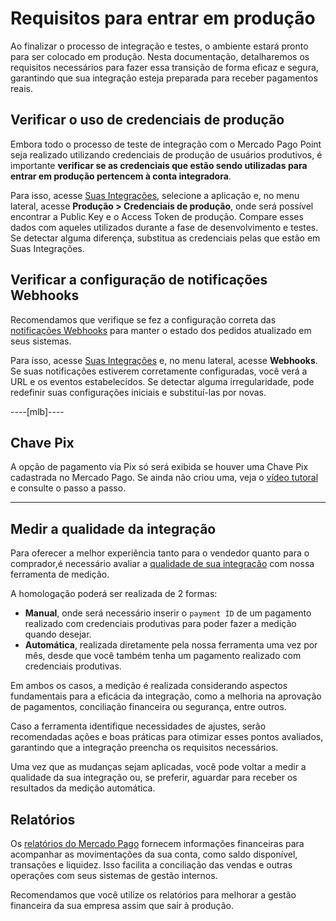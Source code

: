 # Requisitos para entrar em produção

Ao finalizar o processo de integração e testes, o ambiente estará pronto para ser colocado em produção. Nesta documentação, detalharemos os requisitos necessários para fazer essa transição de forma eficaz e segura, garantindo que sua integração esteja preparada para receber pagamentos reais.

## Verificar o uso de credenciais de produção

Embora todo o processo de teste de integração com o Mercado Pago Point seja realizado utilizando credenciais de produção de usuários produtivos, é importante **verificar se as credenciais que estão sendo utilizadas para entrar em produção pertencem à conta integradora**.

Para isso, acesse [Suas Integrações](/developers/panel/app), selecione a aplicação e, no menu lateral, acesse **Produção > Credenciais de produção**, onde será possível encontrar a Public Key e o Access Token de produção. Compare esses dados com aqueles utilizados durante a fase de desenvolvimento e testes. Se detectar alguma diferença, substitua as credenciais pelas que estão em Suas Integrações.

## Verificar a configuração de notificações Webhooks

Recomendamos que verifique se fez a configuração correta das [notificações Webhooks](/developers/pt/docs/mp-point/additional-content/your-integrations/notifications/webhooks) para manter o estado dos pedidos atualizado em seus sistemas.

Para isso, acesse [Suas Integrações](/developers/panel/app) e, no menu lateral, acesse **Webhooks**. Se suas notificações estiverem corretamente configuradas, você verá a URL e os eventos estabelecidos. Se detectar alguma irregularidade, pode redefinir suas configurações iniciais e substituí-las por novas.

----[mlb]----
## Chave Pix
A opção de pagamento via Pix só será exibida se houver uma Chave Pix cadastrada no Mercado Pago. Se ainda não criou uma, veja o [vídeo tutoral](https://www.youtube.com/watch?v=60tApKYVnkA) e consulte o passo a passo.

------------

## Medir a qualidade da integração

Para oferecer a melhor experiência tanto para o vendedor quanto para o comprador,é necessário avaliar a [qualidade de sua integração](/developers/pt/docs/mp-point/how-tos/integration-quality) com nossa ferramenta de medição. 

A homologação poderá ser realizada de 2 formas:
 * **Manual**, onde será necessário inserir o `payment ID` de um pagamento realizado com credenciais produtivas para poder fazer a medição quando desejar.
 * **Automática**, realizada diretamente pela nossa ferramenta uma vez por mês, desde que você também tenha um pagamento realizado com credenciais produtivas.

Em ambos os casos, a medição é realizada considerando aspectos fundamentais para a eficácia da integração, como a melhoria na aprovação de pagamentos, conciliação financeira ou segurança, entre outros.

Caso a ferramenta identifique necessidades de ajustes, serão recomendadas ações e boas práticas para otimizar esses pontos avaliados, garantindo que a integração preencha os requisitos necessários.

Uma vez que as mudanças sejam aplicadas, você pode voltar a medir a qualidade da sua integração ou, se preferir, aguardar para receber os resultados da medição automática.

## Relatórios

Os [relatórios do Mercado Pago](/developers/pt/docs/mp-point/additional-content/reports/introduction) fornecem informações financeiras para acompanhar as movimentações da sua conta, como saldo disponível, transações e liquidez. Isso facilita a conciliação das vendas e outras operações com seus sistemas de gestão internos.

Recomendamos que você utilize os relatórios para melhorar a gestão financeira da sua empresa assim que sair à produção.
